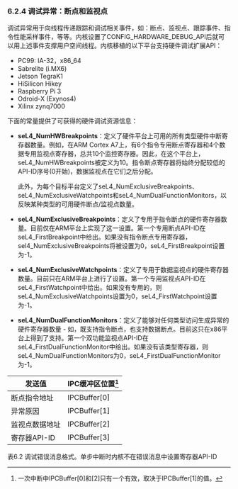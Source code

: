 ### 6.2.4  调试异常：断点和监视点

调试异常用于向线程传递跟踪和调试相关事件，如：断点、监视点、跟踪事件、指令性能采样事件，等等。内核设置了CONFIG_HARDWARE_DEBUG_API后就可以用上述事件支撑用户空间线程。内核移植的以下平台支持硬件调试扩展API：

- PC99: IA-32，x86_64
- Sabrelite (i.MX6)
- Jetson TegraK1
- HiSilicon Hikey
- Raspberry Pi 3
- Odroid-X (Exynos4)
- Xilinx zynq7000

下面的常量提供了可获得的硬件调试资源信息：

- **seL4_NumHWBreakpoints**：定义了硬件平台上可用的所有类型硬件中断寄存器数量。例如，在ARM Cortex A7上，有6个指令专用断点寄存器和4个数据专用监视点寄存器，总共10个监控寄存器。因此，在这个平台上，seL4_NumHWBreakpoints被定义为10。指令断点寄存器将始终分配较低的API-ID序号(0开始)，数据监视点在它们之后分配。

    此外，为每个目标平台定义了seL4_NumExclusiveBreakpoints、seL4_NumExclusiveWatchpoints和seL4_NumDualFunctionMonitors，以反映某种类型的可用硬件断点/监视点数量。

- **seL4_NumExclusiveBreakpoints**：定义了专用于指令断点的硬件寄存器数量。目前仅在ARM平台上实现了这一设置。第一个专用断点API-ID在seL4_FirstBreakpoint中给出。如果没有指令断点专用寄存器，sel4_NumExclusiveBreakpoints将被设置为0，seL4_FirstBreakpoint设置为-1。

- **seL4_NumExclusiveWatchpoints**：定义了专用于数据监视点的硬件寄存器数量。目前只在ARM平台上进行了设置。第一个专用监视点API-ID在seL4_FirstWatchpoint中给出。如果没有专用的，则seL4_NumExclusiveWatchpoints设置为0，seL4_FirstWatchpoint设置为-1。

- **seL4_NumDualFunctionMonitors**：定义了能够对任何类型访问生成异常的硬件寄存器数量 - 如，既支持指令断点，也支持数据断点。目前这只在x86平台上得到了支持。第一个双功能监视点API-ID在seL4_FirstDualFunctionMonitor中给出。如果没有该类型寄存器，则seL4_NumDualFunctionMonitors为0，seL4_FirstDualFunctionMonitor为-1。

发送值 | IPC缓冲区位置[^1]
--- | ---
断点指令地址 | IPCBuffer[0]
异常原因 | IPCBuffer[1]
监视点数据地址 | IPCBuffer[2]
寄存器API-ID | IPCBuffer[3]

表6.2 调试错误消息格式。单步中断时内核不在错误消息中设置寄存器API-ID

[^1]: 一次中断中IPCBuffer[0]和[2]只有一个有效，取决于IPCBuffer[1]的值。
